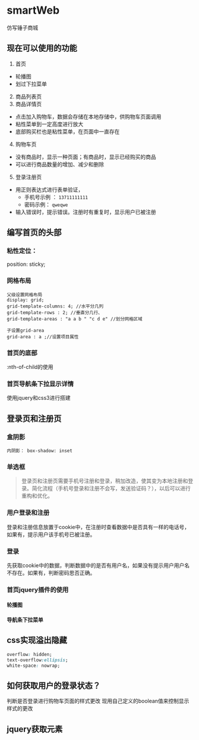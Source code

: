 # smartWeb
仿写锤子商城


## 现在可以使用的功能
1. 首页
  - 轮播图
  - 划过下拉菜单
2. 商品列表页
3. 商品详情页
  - 点击加入购物车，数据会存储在本地存储中，供购物车页面调用
  - 粘性菜单到一定高度进行放大
  - 底部购买栏也是粘性菜单，在页面中一直存在
4. 购物车页
  - 没有商品时，显示一种页面；有商品时，显示已经购买的商品
  - 可以进行商品数量的增加、减少和删除
5. 登录注册页
  - 用正则表达式进行表单验证，
    - 手机号示例 ： `13711111111`
    - 密码示例： `qweqwe`
  - 输入错误时，提示错误。注册时有重复时，显示用户已被注册
  

## 编写首页的头部
### 粘性定位： 
position: sticky;
### 网格布局
```
父级设置网格布局
display: grid;
grid-template-columns: 4; //水平分几列
grid-template-rows : 2; //垂直分几行、
grid-template-areas : "a a b " "c d e" //划分网格区域

子设置grid-area
grid-area : a ;//设置项目属性

```
### 首页的底部
:nth-of-child的使用

### 首页导航条下拉显示详情
使用jquery和css3进行搭建



## 登录页和注册页
### 盒阴影
```
内阴影： box-shadow: inset
```

### 单选框 

> 登录页和注册页需要手机号注册和登录，稍加改造，使其变为本地注册和登录。简化流程（手机号登录和注册不会写，发送验证码？），以后可以进行重构和优化。

### 用户登录和注册
登录和注册信息放置于cookie中，在注册时查看数据中是否具有一样的电话号，如果有，提示用户该手机号已被注册。
### 登录
先获取cookie中的数据，判断数据中的是否有用户名，如果没有提示用户用户名不存在。如果有，判断密码思否正确。




### 首页jquery插件的使用
#### 轮播图

#### 导航条下拉菜单

## css实现溢出隐藏
```css
overflow: hidden;
text-overflow:ellipsis;
white-space: nowrap;
```


## 如何获取用户的登录状态？
判断是否登录进行购物车页面的样式更改
现用自己定义的boolean值来控制显示样式的更改

## jquery获取元素

